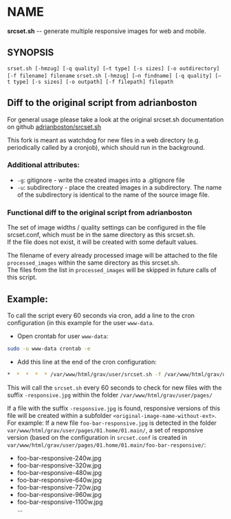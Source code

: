 # NAME

**srcset.sh** -- generate multiple responsive images for web and mobile.

## SYNOPSIS
`srset.sh [-hmzug] [-q quality] [—t type] [-s sizes] [-o outdirectory] [-f filename] filename`
`srset.sh [-hmzug] [—n findname] [-q quality] [—t type] [-s sizes] [-o outpath] [-f filepath] filepath`
  
## Diff to the original script from adrianboston
For general usage please take a look at the original srcset.sh documentation on github 
[adrianboston/srcset.sh](https://github.com/adrianboston/srcset.sh)
  
This fork is meant as watchdog for new files in a web directory (e.g. periodically 
called by a cronjob), which should run in the background.
  
### Additional attributes:
- `-g`: gitignore - write the created images into a .gitignore file
- `-u`: subdirectory - place the created images in a subdirectory. The name 
of the subdirectory is identical to the name of the source image file.

### Functional diff to the original script from adrianboston
The set of image widths / quality settings can be configured in the file 
srcset.conf, which must be in the same directory as this srcset.sh.  
If the file does not exist, it will be created with some default values.  
  
The filename of every already processed image will be attached to the file 
`processed_images` within the same directory as this srcset.sh.  
The files from the list in `processed_images` will be skipped in future 
calls of this script.

## Example:

To call the script every 60 seconds via cron, add a line to the cron configuration (in this example for the user `www-data`.

- Open crontab for user `www-data`:

```bash
sudo -u www-data crontab -e
```

- Add this line at the end of the cron configuration:
```bash
*  *  *  *  * /var/www/html/grav/user/srcset.sh -f /var/www/html/grav/user/pages/ -g -u -n *-responsive.jpg
```

This will call the `srcset.sh` every 60 seconds to check for new files with the suffix `-responsive.jpg` within the folder `/var/www/html/grav/user/pages/`

If a file with the suffix `-responsive.jpg` is found, responsive versions of this file will be created within a subfolder `<original-image-name-without-ext>`.  
For example: If a new file `foo-bar-responsive.jpg` is detected in the folder `var/www/html/grav/user/pages/01.home/01.main/`, a set of responsive version (based on the configuration in `srcset.conf` is created in `var/www/html/grav/user/pages/01.home/01.main/foo-bar-responsive/`:  
- foo-bar-responsive-240w.jpg
- foo-bar-responsive-320w.jpg
- foo-bar-responsive-480w.jpg
- foo-bar-responsive-640w.jpg
- foo-bar-responsive-720w.jpg
- foo-bar-responsive-960w.jpg
- foo-bar-responsive-1100w.jpg  
...
